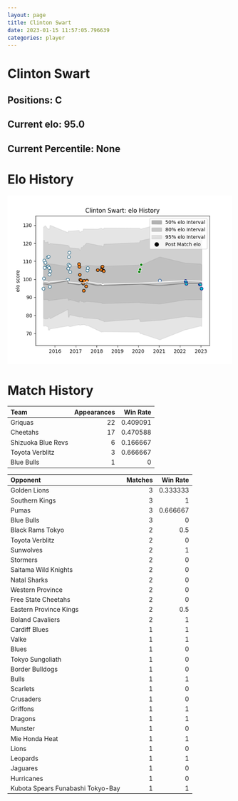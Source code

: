 ```yaml
---  
layout: page  
title: Clinton Swart  
date: 2023-01-15 11:57:05.796639  
categories: player  
---
```

# Clinton Swart

## Positions: C

## Current elo: 95.0

## Current Percentile: None

# Elo History


![elo history](history_ClintonSwart.png)
# Match History


| Team               |   Appearances |   Win Rate |
|:-------------------|--------------:|-----------:|
| Griquas            |            22 |   0.409091 |
| Cheetahs           |            17 |   0.470588 |
| Shizuoka Blue Revs |             6 |   0.166667 |
| Toyota Verblitz    |             3 |   0.666667 |
| Blue Bulls         |             1 |   0        |

| Opponent                          |   Matches |   Win Rate |
|:----------------------------------|----------:|-----------:|
| Golden Lions                      |         3 |   0.333333 |
| Southern Kings                    |         3 |   1        |
| Pumas                             |         3 |   0.666667 |
| Blue Bulls                        |         3 |   0        |
| Black Rams Tokyo                  |         2 |   0.5      |
| Toyota Verblitz                   |         2 |   0        |
| Sunwolves                         |         2 |   1        |
| Stormers                          |         2 |   0        |
| Saitama Wild Knights              |         2 |   0        |
| Natal Sharks                      |         2 |   0        |
| Western Province                  |         2 |   0        |
| Free State Cheetahs               |         2 |   0        |
| Eastern Province Kings            |         2 |   0.5      |
| Boland Cavaliers                  |         2 |   1        |
| Cardiff Blues                     |         1 |   1        |
| Valke                             |         1 |   1        |
| Blues                             |         1 |   0        |
| Tokyo Sungoliath                  |         1 |   0        |
| Border Bulldogs                   |         1 |   0        |
| Bulls                             |         1 |   1        |
| Scarlets                          |         1 |   0        |
| Crusaders                         |         1 |   0        |
| Griffons                          |         1 |   1        |
| Dragons                           |         1 |   1        |
| Munster                           |         1 |   0        |
| Mie Honda Heat                    |         1 |   1        |
| Lions                             |         1 |   0        |
| Leopards                          |         1 |   1        |
| Jaguares                          |         1 |   0        |
| Hurricanes                        |         1 |   0        |
| Kubota Spears Funabashi Tokyo-Bay |         1 |   1        |